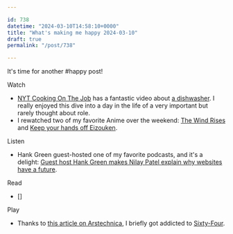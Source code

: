 ```yaml
---

id: 738
datetime: "2024-03-10T14:58:10+0000"
title: "What's making me happy 2024-03-10"
draft: true
permalink: "/post/738"

---
```


It's time for another #happy post!

Watch

 - [NYT Cooking On The Job](https://www.youtube.com/playlist?list=PLYG6O_GQCZwjHuu5swGZ6c8sZq6SpC87q) has a fantastic video about [a dishwasher](https://www.youtube.com/watch?v=eyHPuYpetbg). I really enjoyed this dive into a day in the life of a very important but rarely thought about role.
 - I rewatched two of my favorite Anime over the weekend: [The Wind Rises](https://en.wikipedia.org/wiki/The_Wind_Rises) and [Keep your hands off Eizouken](https://en.wikipedia.org/wiki/Keep_Your_Hands_Off_Eizouken!).

Listen

 - Hank Green guest-hosted one of my favorite podcasts, and it's a delight: [Guest host Hank Green makes Nilay Patel explain why websites have a future](https://www.theverge.com/24087834/hank-green-decoder-podcast-google-youtube-web-media-platforms-distribution-future).

Read

 - []

Play

 - Thanks to [this article on Arstechnica](https://arstechnica.com/gaming/2024/03/sixty-four-is-an-idle-clicker-a-factory-sim-and-a-dark-extractive-journey/), I briefly got addicted to [Sixty-Four](https://sunandstuff.com/sixtyfour/).
